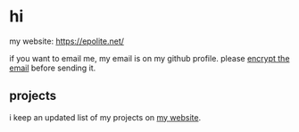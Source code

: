 # hi

my website: https://epolite.net/

if you want to email me, my email is on my github profile.
please [encrypt the email](https://encrypt.epolite.net/) before sending it.

## projects
i keep an updated list of my projects on [my website](https://epolite.net).

